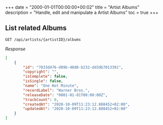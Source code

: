 +++
date = "2000-01-01T00:00:00+00:02"
title = "Artist Albums"
description = "Handle, edit and manipulate a Artist Albums"
toc = true
+++


## List related Albums

```
GET /api/artists/{artistID}/albums
```

*Response*
```json
[
    {
        "id": "7833d476-d89b-48d8-b232-dd3db7013391",
        "copyright": "",
        "isComplete": false,
        "isSingle": false,
        "name": "One Hot Minute",
        "recordLabel": "Warner Bros.",
        "releaseDate": "0001-01-01T00:00:00Z",
        "trackCount": 0,
        "createdAt": "2020-10-09T11:23:12.888452+02:00",
        "updatedAt": "2020-10-09T11:23:12.888452+02:00"
    }
]
```